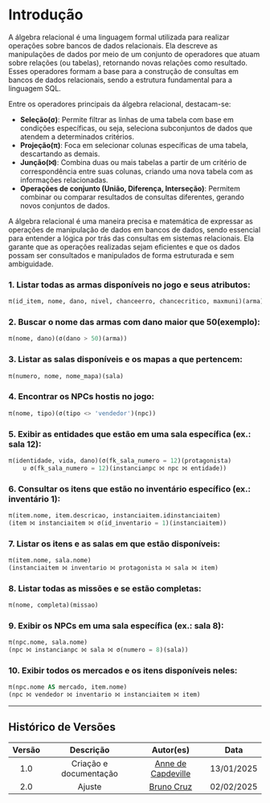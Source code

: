 # Introdução

A álgebra relacional é uma linguagem formal utilizada para realizar operações sobre bancos de dados relacionais. Ela descreve as manipulações de dados por meio de um conjunto de operadores que atuam sobre relações (ou tabelas), retornando novas relações como resultado. Esses operadores formam a base para a construção de consultas em bancos de dados relacionais, sendo a estrutura fundamental para a linguagem SQL.

Entre os operadores principais da álgebra relacional, destacam-se:

- **Seleção(σ)**: Permite filtrar as linhas de uma tabela com base em condições específicas, ou seja, seleciona subconjuntos de dados que atendem a determinados critérios.
- **Projeção(π)**: Foca em selecionar colunas específicas de uma tabela, descartando as demais.
- **Junção(⨝)**: Combina duas ou mais tabelas a partir de um critério de correspondência entre suas colunas, criando uma nova tabela com as informações relacionadas.
- **Operações de conjunto (União, Diferença, Interseção)**: Permitem combinar ou comparar resultados de consultas diferentes, gerando novos conjuntos de dados.

A álgebra relacional é uma maneira precisa e matemática de expressar as operações de manipulação de dados em bancos de dados, sendo essencial para entender a lógica por trás das consultas em sistemas relacionais. Ela garante que as operações realizadas sejam eficientes e que os dados possam ser consultados e manipulados de forma estruturada e sem ambiguidade.

### 1. Listar todas as armas disponíveis no jogo e seus atributos:

```sql
π(id_item, nome, dano, nivel, chanceerro, chancecritico, maxmuni)(arma)
```

### 2. Buscar o nome das armas com dano maior que 50(exemplo):

```sql
π(nome, dano)(σ(dano > 50)(arma))
```

### 3. Listar as salas disponíveis e os mapas a que pertencem:

```sql
π(numero, nome, nome_mapa)(sala)
```

### 4. Encontrar os NPCs hostis no jogo:

```sql
π(nome, tipo)(σ(tipo <> 'vendedor')(npc))
```

### 5. Exibir as entidades que estão em uma sala específica (ex.: sala 12):

```sql
π(identidade, vida, dano)(σ(fk_sala_numero = 12)(protagonista) 
    ∪ σ(fk_sala_numero = 12)(instancianpc ⨝ npc ⨝ entidade))
```

### 6. Consultar os itens que estão no inventário específico (ex.: inventário 1):

```sql
π(item.nome, item.descricao, instanciaitem.idinstanciaitem)
(item ⨝ instanciaitem ⨝ σ(id_inventario = 1)(instanciaitem))
```

### 7. Listar os itens e as salas em que estão disponíveis:

```sql
π(item.nome, sala.nome)
(instanciaitem ⨝ inventario ⨝ protagonista ⨝ sala ⨝ item)
```

### 8. Listar todas as missões e se estão completas:

```sql
π(nome, completa)(missao)
```

### 9. Exibir os NPCs em uma sala específica (ex.: sala 8):

```sql
π(npc.nome, sala.nome)
(npc ⨝ instancianpc ⨝ sala ⨝ σ(numero = 8)(sala))
```

### 10. Exibir todos os mercados e os itens disponíveis neles:

```sql
π(npc.nome AS mercado, item.nome)
(npc ⨝ vendedor ⨝ inventario ⨝ instanciaitem ⨝ item)
```

---

## Histórico de Versões

| Versão |       Descrição        |                     Autor(es)                      |    Data    |
| :----: | :--------------------: | :------------------------------------------------: | :--------: |
|  1.0   | Criação e documentação | [Anne de Capdeville](https://github.com/nanecapde) | 13/01/2025 |
|  2.0   |         Ajuste         |     [Bruno Cruz](https://github.com/Brunocrzz)     | 02/02/2025 |

